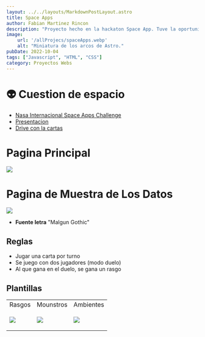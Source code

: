 ```yaml
---
layout: ../../layouts/MarkdownPostLayout.astro
title: Space Apps
author: Fabian Martinez Rincon
description: "Proyecto hecho en la hackaton Space App. Tuve la oportunidad de trabajar con dos compañeros. Nos pudimos distribuir las tareas a corde a pesar de que eramos pocas personas en el grupo, pudimos exponer nuestro proyecto al final de tod y fue un buen fin de semana."
image:
    url: '/allProjecs/spaceApps.webp'
    alt: "Miniatura de los arcos de Astro."
pubDate: 2022-10-04
tags: ["Javascript", "HTML", "CSS"]
category: Proyectos Webs
---
```


# 👽 Cuestion de espacio

- [Nasa Internacional Space Apps Challenge](https://2022.spaceappschallenge.org/challenges/2022-challenges/space-biology-superhero/teams/cuestion-de-espacio/project)
- [Presentacion](https://docs.google.com/presentation/d/1owJP8IoTKpZtDeG0UolIKm6VnmX1VBTz4oB3lYsBAMM/edit#slide=id.gcb9a0b074_1_0)
- [Drive con la cartas](https://drive.google.com/drive/folders/1X7Xbgo0IdRu6H7Q1ddaP2kjalD71kC7I)

# Pagina Principal

<a href="https://cuestion-de-espacio.github.io"><img src="https://user-images.githubusercontent.com/55964635/193591347-2626e551-ec42-48f7-90e2-3d21f7bfc808.png"   /></a>

# Pagina de Muestra de Los Datos

<a href="https://cuestion-de-espacio.github.io/Frontend/#/2"><img src="https://user-images.githubusercontent.com/55964635/193590554-320939f3-5eb3-405f-a62f-8e232464ed4f.png"   /></a>

- **Fuente letra** "Malgun Gothic"

## Reglas
- Jugar una carta por turno
- Se juego con dos jugadores (modo duelo)
- Al que gana en el duelo, se gana un rasgo



## Plantillas

<table>
<tr>
<td> Rasgos</td> <td> Mounstros </td><td> Ambientes </td>
</tr><tr><td>

![](https://user-images.githubusercontent.com/55964635/193648922-55f0715a-cee0-47de-8141-6e652f1b28ea.png)

</td><td>

![](https://user-images.githubusercontent.com/55964635/193649016-57cef9fa-cd3c-463c-9a2f-083bc7416175.png)
 
</td><td>

![](https://user-images.githubusercontent.com/55964635/193649459-38b89a79-c7b8-49c2-b603-bd467dba4c60.png)
 
</td></tr></table>

